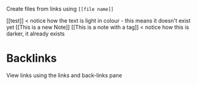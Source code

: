Create files from links using `[[file name]]`

[[test]] < notice how the text is light in colour - this means it doesn't exist yet
[[This is a new Note]]
[[This is a note with a tag]] < notice how this is darker, it already exists

# Backlinks
View links using the links and back-links pane

